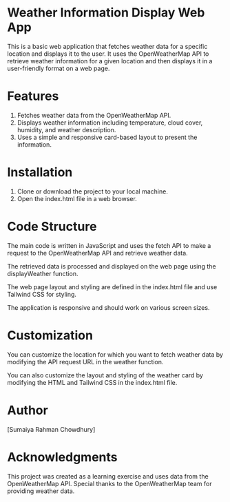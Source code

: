 # Weather Information Display Web App
This is a basic web application that fetches weather data for a specific location and displays it to the user. It uses the OpenWeatherMap API to retrieve weather information for a given location and then displays it in a user-friendly format on a web page.
# Features
1. Fetches weather data from the OpenWeatherMap API.
2. Displays weather information including temperature, cloud cover, humidity, and weather description.
3. Uses a simple and responsive card-based layout to present the information.
# Installation
1. Clone or download the project to your local machine.
2. Open the index.html file in a web browser.
# Code Structure
The main code is written in JavaScript and uses the fetch API to make a request to the OpenWeatherMap API and retrieve weather data.

The retrieved data is processed and displayed on the web page using the displayWeather function.

The web page layout and styling are defined in the index.html file and use Tailwind CSS for styling.

The application is responsive and should work on various screen sizes.

# Customization
You can customize the location for which you want to fetch weather data by modifying the API request URL in the weather function.

You can also customize the layout and styling of the weather card by modifying the HTML and Tailwind CSS in the index.html file.
# Author
[Sumaiya Rahman Chowdhury]

# Acknowledgments
This project was created as a learning exercise and uses data from the OpenWeatherMap API. Special thanks to the OpenWeatherMap team for providing weather data.